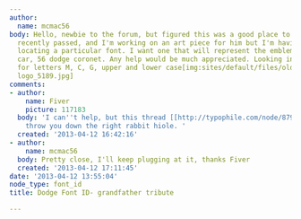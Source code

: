 ```yaml
---
author:
  name: mcmac56
body: Hello, newbie to the forum, but figured this was a good place to start. My grandfather
  recently passed, and I'm working on an art piece for him but I'm having trouble
  locating a particular font. I want one that will represent the emblems on his favorite
  car, 56 dodge coronet. Any help would be much appreciated. Looking in particular
  for letters M, C, G, upper and lower case[img:sites/default/files/old-images/dodge
  logo_5189.jpg]
comments:
- author:
    name: Fiver
    picture: 117183
  body: 'I can''t help, but this thread [[http://typophile.com/node/87937]] may help
    throw you down the right rabbit hiole. '
  created: '2013-04-12 16:42:16'
- author:
    name: mcmac56
  body: Pretty close, I'll keep plugging at it, thanks Fiver
  created: '2013-04-12 17:11:45'
date: '2013-04-12 13:55:04'
node_type: font_id
title: Dodge Font ID- grandfather tribute

---
```

